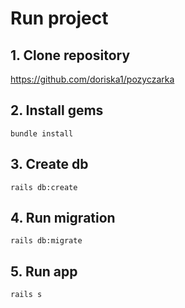# Run project

## 1. Clone repository

https://github.com/doriska1/pozyczarka

## 2. Install gems

`bundle install`

## 3. Create db

`rails db:create`

## 4. Run migration

`rails db:migrate`

## 5. Run app

`rails s`
